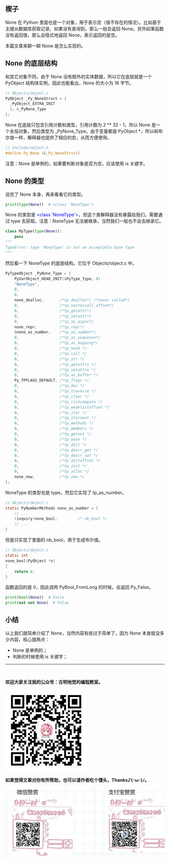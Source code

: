 ## 楔子

None 在 Python 里面也是一个对象，用于表示空（值不存在的情况）。比如基于主键从数据库获取记录，如果没有查询到，那么一般会返回 None。另外如果函数没有返回值，那么会隐式地返回 None，表示返回的是空。

本篇文章来聊一聊 None 是怎么实现的。

## None 的底层结构

和其它对象不同，由于 None 没有额外的实体数据，所以它在底层就是一个 PyObject 结构体实例。因此也能看出，None 的大小为 16 字节。

~~~C
// Objects/object.c
PyObject _Py_NoneStruct = {
  _PyObject_EXTRA_INIT
  1, &_PyNone_Type
};
~~~

None 在底层只包含引用计数和类型，引用计数为 2 \*\* 32 - 1，所以 None 是一个永恒对象，然后类型为 \_PyNone\_Type。由于变量都是 PyObject \*，所以和布尔值一样，解释器也提供了相应的宏，从而方便使用。

~~~C
// Include/object.h
#define Py_None (&_Py_NoneStruct)
~~~

注意：None 是单例的，如果要判断对象是否为空，应该使用 is 关键字。

## None 的类型

说完了 None 本身，再来看看它的类型。

~~~Python
print(type(None))  # <class 'NoneType'>
~~~

None 的类型是 <font color="blue">\<class 'NoneType'\></font>，但这个类解释器没有暴露给我们，需要通过 type 去获取。注意：NoneType 无法被继承，当然我们一般也不会去继承它。

~~~python
class MyType(type(None)):
    pass
"""
TypeError: type 'NoneType' is not an acceptable base type
"""
~~~

然后看一下 NoneType 的底层结构，它位于 Objects/object.c 中。

~~~C
PyTypeObject _PyNone_Type = {
    PyVarObject_HEAD_INIT(&PyType_Type, 0)
    "NoneType",
    0,
    0,
    none_dealloc,       /*tp_dealloc*/ /*never called*/
    0,                  /*tp_vectorcall_offset*/
    0,                  /*tp_getattr*/
    0,                  /*tp_setattr*/
    0,                  /*tp_as_async*/
    none_repr,          /*tp_repr*/
    &none_as_number,    /*tp_as_number*/
    0,                  /*tp_as_sequence*/
    0,                  /*tp_as_mapping*/
    0,                  /*tp_hash */
    0,                  /*tp_call */
    0,                  /*tp_str */
    0,                  /*tp_getattro */
    0,                  /*tp_setattro */
    0,                  /*tp_as_buffer */
    Py_TPFLAGS_DEFAULT, /*tp_flags */
    0,                  /*tp_doc */
    0,                  /*tp_traverse */
    0,                  /*tp_clear */
    0,                  /*tp_richcompare */
    0,                  /*tp_weaklistoffset */
    0,                  /*tp_iter */
    0,                  /*tp_iternext */
    0,                  /*tp_methods */
    0,                  /*tp_members */
    0,                  /*tp_getset */
    0,                  /*tp_base */
    0,                  /*tp_dict */
    0,                  /*tp_descr_get */
    0,                  /*tp_descr_set */
    0,                  /*tp_dictoffset */
    0,                  /*tp_init */
    0,                  /*tp_alloc */
    none_new,           /*tp_new */
};
~~~

NoneType 的类型也是 type，然后它实现了 tp_as_number。

~~~C
// Objects/object.c
static PyNumberMethods none_as_number = {
    // ...
    (inquiry)none_bool,         /* nb_bool */
    // ...
}      
~~~

但是只实现了里面的 nb_bool，用于生成布尔值。

~~~c
// Objects/object.c
static int
none_bool(PyObject *v)
{
    return 0;
}
~~~

函数返回的是 0，因此调用 PyBool_FromLong 的时候，会返回 Py_False。

~~~python
print(bool(None))  # False
print(not not None)  # False
~~~

## 小结

以上我们就简单介绍了 None，当然内容有些过于简单了，因为 None 本身就没多少内容，核心就两点：

+ None 是单例的；
+ 判断的时候使用 is 关键字；

------

&nbsp;

**欢迎大家关注我的公众号：古明地觉的编程教室。**

![](./images/qrcode_for_gh.jpg)

**如果觉得文章对你有所帮助，也可以请作者吃个馒头，Thanks♪(･ω･)ﾉ。**

![](./images/supports.png)
